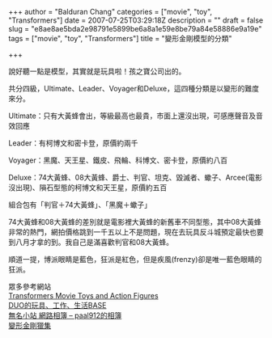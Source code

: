 +++
author = "Balduran Chang"
categories = ["movie", "toy", "Transformers"]
date = 2007-07-25T03:29:18Z
description = ""
draft = false
slug = "e8ae8ae5bda2e98791e5899be6a8a1e59e8be79a84e58886e9a19e"
tags = ["movie", "toy", "Transformers"]
title = "變形金剛模型的分類"

+++


說好聽一點是模型，其實就是玩具啦！孩之寶公司出的。

共分四級，Ultimate、Leader、Voyager和Deluxe，這四種分類是以變形的難度來分。

Ultimate：只有大黃蜂會出，等級最高也最貴，市面上還沒出現，可感應聲音及音效回應

Leader：有柯博文和密卡登，原價約兩千

Voyager：黑魔、天王星、鐵皮、飛輪、科博文、密卡登，原價約八百

Deluxe：74大黃蜂、08大黃蜂、爵士、判官、坦克、毀滅者、蠍子、Arcee(電影沒出現)、隕石型態的柯博文和天王星，原價約五百

組合包有「判官＋74大黃蜂」、「黑魔＋蠍子」

74大黃蜂和08大黃蜂的差別就是電影裡大黃蜂的新舊車不同型態，其中08大黃蜂非常的熱門，網拍價格跳到一千五以上不是問題，現在去玩具反斗城預定最快也要到八月才拿的到。我自己是滿喜歡判官和08大黃蜂。

順道一提，博派眼睛是藍色，狂派是紅色，但是疾風(frenzy)卻是唯一藍色眼睛的狂派。

眾多參考網站  
[Transformers Movie Toys and Action Figures](http://www.hasbro.com/transformers/ "Transformers Movie Toys and Action Figures. Choose Your Side!")  
[DUO的玩具、工作、生活BASE](http://tw.myblog.yahoo.com/duo-area/archive?l=f&id=9 "DUO的玩具、工作、生活BASE - Yahoo!奇摩部落格")  
[無名小站 網路相簿 – paal912的相簿](http://www.wretch.cc/album/album.php?id=paal912&book=8 "無名小站 網路相簿 - paal912的相簿")  
[變形金剛獵集](http://www.huntershobby.net/TF/main.htm "變形金剛獵集")

